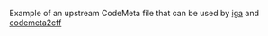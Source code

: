 Example of an upstream CodeMeta file that can be used by
[iga](https://github.com/caltechlibrary/iga) and
[codemeta2cff](https://github.com/caltechlibrary/codemeta2cff)
